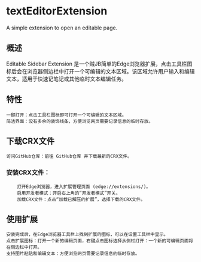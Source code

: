 # textEditorExtension
A simple extension to open an editable page.

## 概述

Editable Sidebar Extension 是一个贼JB简单的Edge浏览器扩展，点击工具栏图标后会在浏览器侧边栏中打开一个可编辑的文本区域。该区域允许用户输入和编辑文本，适用于快速记笔记或其他临时文本编辑任务。

## 特性

    一键打开：点击工具栏图标即可打开一个可编辑的文本区域。
    简洁界面：没有多余的装饰线条，方便浏览网页需要记录信息的临时存放。

## 下载CRX文件

    访问GitHub仓库：前往 GitHub仓库 并下载最新的CRX文件。
   ### 安装CRX文件：
        打开Edge浏览器，进入扩展管理页面 (edge://extensions/)。
        启用开发者模式：开启右上角的“开发者模式”开关。
        加载CRX文件：点击“加载已解压的扩展”，选择下载的CRX文件。

## 使用扩展

    安装完成后，在Edge浏览器工具栏上找到扩展的图标，可以在设置工具栏中显示。
    点击扩展图标：打开一个新的编辑页面，右键点击图标选择从侧栏打开：一个新的可编辑页面将在侧边栏中打开。
    支持图片粘贴和编辑文本：方便浏览网页需要记录信息的临时存放。
